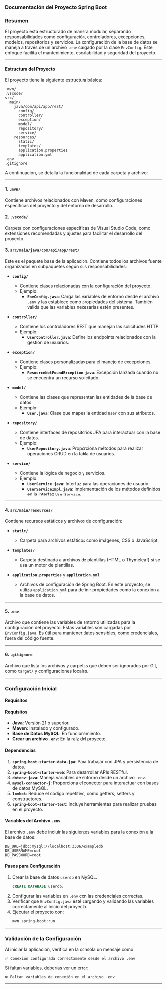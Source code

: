 ### Documentación del Proyecto Spring Boot

### **Resumen**
El proyecto está estructurado de manera modular, separando responsabilidades como configuración, controladores, excepciones, modelos, repositorios y servicios. La configuración de la base de datos se maneja a través de un archivo `.env` cargado por la clase `EnvConfig`. Este enfoque facilita el mantenimiento, escalabilidad y seguridad del proyecto.

---

#### **Estructura del Proyecto**
El proyecto tiene la siguiente estructura básica:

```
.mvn/
.vscode/
src/
  main/
    java/com/api/app/rest/
      config/
      controller/
      exception/
      model/
      repository/
      service/
    resources/
      static/
      templates/
      application.properties
      application.yml
.env
.gitignore
```

A continuación, se detalla la funcionalidad de cada carpeta y archivo:

---

#### **1. `.mvn/`**
Contiene archivos relacionados con Maven, como configuraciones específicas del proyecto y del entorno de desarrollo.

#### **2. `.vscode/`**
Carpeta con configuraciones específicas de Visual Studio Code, como extensiones recomendadas y ajustes para facilitar el desarrollo del proyecto.

#### **3. `src/main/java/com/api/app/rest/`**
Este es el paquete base de la aplicación. Contiene todos los archivos fuente organizados en subpaquetes según sus responsabilidades:

- **`config/`**
  - Contiene clases relacionadas con la configuración del proyecto.
  - Ejemplo:
    - **`EnvConfig.java`**: Carga las variables de entorno desde el archivo `.env` y las establece como propiedades del sistema. También valida que las variables necesarias estén presentes.

- **`controller/`**
  - Contiene los controladores REST que manejan las solicitudes HTTP.
  - Ejemplo:
    - **`UserController.java`**: Define los endpoints relacionados con la gestión de usuarios.

- **`exception/`**
  - Contiene clases personalizadas para el manejo de excepciones.
  - Ejemplo:
    - **`ResourceNotFoundException.java`**: Excepción lanzada cuando no se encuentra un recurso solicitado.

- **`model/`**
  - Contiene las clases que representan las entidades de la base de datos.
  - Ejemplo:
    - **`User.java`**: Clase que mapea la entidad `User` con sus atributos.

- **`repository/`**
  - Contiene interfaces de repositorios JPA para interactuar con la base de datos.
  - Ejemplo:
    - **`UserRepository.java`**: Proporciona métodos para realizar operaciones CRUD en la tabla de usuarios.

- **`service/`**
  - Contiene la lógica de negocio y servicios.
  - Ejemplo:
    - **`UserService.java`**: Interfaz para las operaciones de usuario.
    - **`UserServiceImpl.java`**: Implementación de los métodos definidos en la interfaz `UserService`.

---

#### **4. `src/main/resources/`**
Contiene recursos estáticos y archivos de configuración:

- **`static/`**
  - Carpeta para archivos estáticos como imágenes, CSS o JavaScript.

- **`templates/`**
  - Carpeta destinada a archivos de plantillas (HTML o Thymeleaf) si se usa un motor de plantillas.

- **`application.properties`** y **`application.yml`**
  - Archivos de configuración de Spring Boot. En este proyecto, se utiliza `application.yml` para definir propiedades como la conexión a la base de datos.

---

#### **5. `.env`**
Archivo que contiene las variables de entorno utilizadas para la configuración del proyecto. Estas variables son cargadas por `EnvConfig.java`. Es útil para mantener datos sensibles, como credenciales, fuera del código fuente.

---

#### **6. `.gitignore`**
Archivo que lista los archivos y carpetas que deben ser ignorados por Git, como `target/` y configuraciones locales.

---

### **Configuración Inicial**

#### **Requisitos**
#### **Requisitos**
- **Java**: Versión 21 o superior.
- **Maven**: Instalado y configurado.
- **Base de Datos MySQL**: En funcionamiento.
- **Crear un archivo `.env`**: En la raíz del proyecto.

#### **Dependencias**
1. **`spring-boot-starter-data-jpa`**: Para trabajar con JPA y persistencia de datos.
2. **`spring-boot-starter-web`**: Para desarrollar APIs RESTful.
3. **`dotenv-java`**: Maneja variables de entorno desde un archivo `.env`.
4. **`mysql-connector-j`**: Proporciona el conector para interactuar con bases de datos MySQL.
5. **`lombok`**: Reduce el código repetitivo, como getters, setters y constructores.
6. **`spring-boot-starter-test`**: Incluye herramientas para realizar pruebas en el proyecto.

#### **Variables del Archivo `.env`**
El archivo `.env` debe incluir las siguientes variables para la conexión a la base de datos:

```env
DB_URL=jdbc:mysql://localhost:3306/exampledb
DB_USERNAME=root
DB_PASSWORD=root
```

#### **Pasos para Configuración**
1. Crear la base de datos `userdb` en MySQL.
   ```sql
   CREATE DATABASE userdb;
   ```
2. Configurar las variables en `.env` con las credenciales correctas.
3. Verificar que `EnvConfig.java` esté cargando y validando las variables correctamente al inicio del proyecto.
4. Ejecutar el proyecto con:
   ```bash
   mvn spring-boot:run
   ```

---

### **Validación de la Configuración**
Al iniciar la aplicación, verifica en la consola un mensaje como:

```
✅ Conexión configurada correctamente desde el archivo .env
```

Si faltan variables, deberías ver un error:

```
❌ Faltan variables de conexión en el archivo .env
```

---

